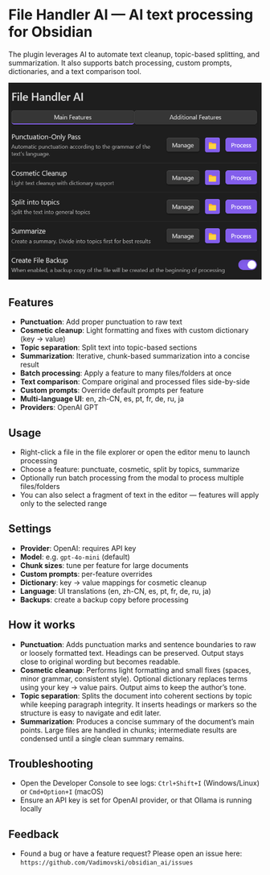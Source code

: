 # File Handler AI — AI text processing for Obsidian

The plugin leverages AI to automate text cleanup, topic-based splitting, and summarization. It also supports batch processing, custom prompts, dictionaries, and a text comparison tool.

![preview](preview.jpg)

## Features

- **Punctuation**: Add proper punctuation to raw text
- **Cosmetic cleanup**: Light formatting and fixes with custom dictionary (key → value)
- **Topic separation**: Split text into topic-based sections
- **Summarization**: Iterative, chunk-based summarization into a concise result
- **Batch processing**: Apply a feature to many files/folders at once
- **Text comparison**: Compare original and processed files side-by-side
- **Custom prompts**: Override default prompts per feature
- **Multi-language UI**: en, zh-CN, es, pt, fr, de, ru, ja
- **Providers**: OpenAI GPT

## Usage

- Right-click a file in the file explorer or open the editor menu to launch processing
- Choose a feature: punctuate, cosmetic, split by topics, summarize
- Optionally run batch processing from the modal to process multiple files/folders
- You can also select a fragment of text in the editor — features will apply only to the selected range

## Settings

- **Provider**: OpenAI: requires API key
- **Model**: e.g. `gpt-4o-mini` (default)
- **Chunk sizes**: tune per feature for large documents
- **Custom prompts**: per-feature overrides
- **Dictionary**: key → value mappings for cosmetic cleanup
- **Language**: UI translations (en, zh-CN, es, pt, fr, de, ru, ja)
- **Backups**: create a backup copy before processing

## How it works

- **Punctuation**: Adds punctuation marks and sentence boundaries to raw or loosely formatted text. Headings can be preserved. Output stays close to original wording but becomes readable.
- **Cosmetic cleanup**: Performs light formatting and small fixes (spaces, minor grammar, consistent style). Optional dictionary replaces terms using your key → value pairs. Output aims to keep the author’s tone.
- **Topic separation**: Splits the document into coherent sections by topic while keeping paragraph integrity. It inserts headings or markers so the structure is easy to navigate and edit later.
- **Summarization**: Produces a concise summary of the document’s main points. Large files are handled in chunks; intermediate results are condensed until a single clean summary remains.

## Troubleshooting

- Open the Developer Console to see logs: `Ctrl+Shift+I` (Windows/Linux) or `Cmd+Option+I` (macOS)
- Ensure an API key is set for OpenAI provider, or that Ollama is running locally

## Feedback

- Found a bug or have a feature request? Please open an issue here: `https://github.com/Vadimovski/obsidian_ai/issues`
